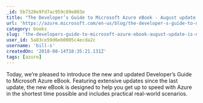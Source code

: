 ```yaml
---
_id: 5b7320e9fd7ac959c89e003e
title: "The Developer’s Guide to Microsoft Azure eBook - August update is now available"
url: 'https://azure.microsoft.com/en-us/blog/the-developer-s-guide-to-microsoft-azure-ebook-august-update-is-now-available/'
category: books
slug: 'the-developers-guide-to-microsoft-azure-ebook-august-update-is-now-available'
user_id: 5a83ce59d6eb0005c4ecda2c
username: 'bill-s'
createdOn: '2018-08-14T18:35:21.131Z'
tags: [azure]
---
```


Today, we’re pleased to introduce the new and updated Developer’s Guide to Microsoft Azure eBook. Featuring extensive updates since the last update, the new eBook is designed to help you get up to speed with Azure in the shortest time possible and includes practical real-world scenarios.


